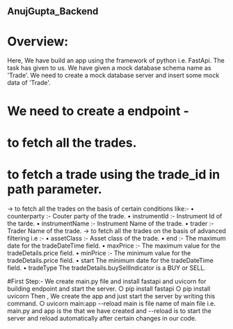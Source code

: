 ## AnujGupta_Backend

# Overview:
Here, We have build an app using the framework of python i.e. FastApi. The task has given to us. We have given a mock database schema name as 'Trade'. We need to create a mock database server and insert some mock data of 'Trade'.

# We need to create a endpoint -
  # to fetch all the trades.
  # to fetch a trade using the trade_id in path parameter.
-> to fetch all the trades on the basis of certain conditions like:-
   • counterparty :- Couter party of the trade.
   • instrumentId :- Instrument Id of the tarde.
   • instrumentName :- Instrument Name of the trade.
   • trader :- Trader Name of the trade.
-> to fetch all the trades on the basis of advanced filtering i.e :-
   • assetClass :- Asset class of the trade.
   • end :- The maximum date for the tradeDateTime field.
   • maxPrice :- The maximum value for the tradeDetails.price field.
   • minPrice :-	The minimum value for the tradeDetails.price field.
   • start	The minimum date for the tradeDateTime field.
   • tradeType	The tradeDetails.buySellIndicator is a BUY or SELL.
   
#First Step:-
 We create main.py file and install fastapi and uvicorn for building endpoint and start the server.
 ○ pip install fastapi
 ○ pip install uvicorn
 Then , We create the app and just start the server by writing this command.
 ○ uvicorn main:app --reload
 main is file name of main file i.e. main.py and app is the that we have created and --reload is to start the server  and reload automatically after certain changes in our code.
